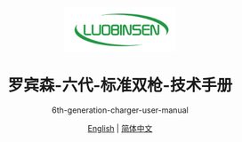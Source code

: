 <p align="center">
  <img width="40%" align="center" src="./logo/logo.png" alt="logo">
</p>
  <h1 align="center">
  罗宾森-六代-标准双枪-技术手册
</h1>
<p align="center">
  6th-generation-charger-user-manual
</p>



<p align="center">
<a href="./README_en.md">English</a> | <a href="./README_zh.md">简体中文</a>
</p>


